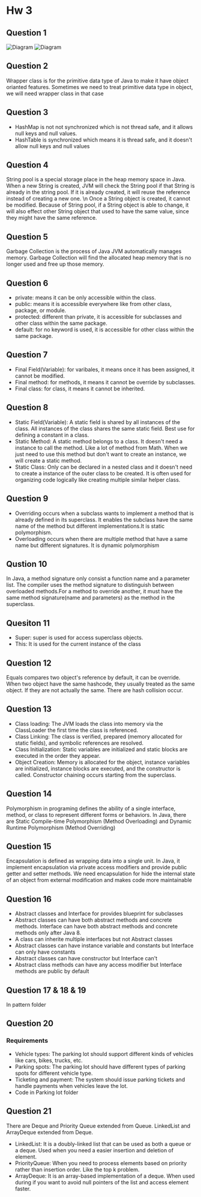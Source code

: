 # Hw 3
## Question 1

![Diagram](images/20240911164933.png)
![Diagram](images/20240911165014.png)

## Question 2
Wrapper class is for the primitive data type of Java to make it have object orianted features. Sometimes we need to treat primitive data type in object, we will need wrapper class in that case

## Question 3
* HashMap is not not synchronized which is not thread safe, and it allows null keys and null values.
* HashTable is synchronized which means it is thread safe, and it doesn't allow null keys and null values

## Question 4
String pool is a special storage place in the heap memory space in Java. When a new String is created, JVM will check the String pool if that String is already in the string pool. If it is already created, it will reuse the reference instead of creating a new one. \n
Once a String object is created, it cannot be modified. Because of String pool, if a String object is able to change, it will also effect other String object that used to have the same value, since they might have the same reference.

## Question 5

Garbage Collection is the process of Java JVM automatically manages memory. Garbage Collection will find the allocated heap memory that is no longer used and free up those memory.

## Question 6

* private: means it can be only accessible within the class.
* public: means it is accessible everywhere like from other class, package, or module.
* protected: different than private, it is accessible for subclasses and other class within the same package.
* default: for no keyword is used, it is accessible for other class within the same package.

## Question 7
* Final Field(Variable): for varibales, it means once it has been assigned, it cannot be modified.
* Final method: for methods, it means it cannot be override by subclasses.
* Final class: for class, it means it cannot be inherited.
  
## Question 8
* Static Field(Variable): A static field is shared by all instances of the class. All instances of the class shares the same static field. Best use for defining a constant in a class.
* Static Method: A static method belongs to a class. It doesn't need a instance to call the method. Like a lot of method from Math. When we just need to use this method but don't want to create an instance, we will create a static method.
* Static Class: Only can be declared in a nested class and it doesn't need to create a instance of the outer class to be created. It is often used for organizing code logically like creating multiple similar helper class.

## Question 9
* Overriding occurs when a subclass wants to implement a method that is already defined in its superclass. It enables the subclass have the same name of the method but different implementations.It is static polymorphism.
* Overloading occurs when there are multiple method that have a same name but different signatures. It is dynamic polymorphism

## Qustion 10
In Java, a method signature only consist a function name and a parameter list. The compiler uses the method signature to distinguish between overloaded methods.For a method to override another, it must have the same method signature(name and parameters) as the method in the superclass.

## Quesiton 11
* Super: super is used for access superclass objects.
* This: It is used for the current instance of the class 

## Question 12
Equals compares two object's reference by default, it can be override. When two object have the same hashcode, they usually treated as the same object. If they are not actually the same. There are hash collision occur.

## Question 13
* Class loading: The JVM loads the class into memory via the ClassLoader the first time the class is referenced.
* Class Linking: The class is verified, prepared (memory allocated for static fields), and symbolic references are resolved.
* Class Initialization: Static variables are initialized and static blocks are executed in the order they appear.
* Object Creation: Memory is allocated for the object, instance variables are initialized, instance blocks are executed, and the constructor is called. Constructor chaining occurs starting from the superclass.

## Question 14
Polymorphism in programing defines the ability of a single interface, method, or class to represent different forms or behaviors. In Java, there are Static Compile-time Polymorphism (Method Overloading) and Dynamic Runtime Polymorphism (Method Overriding)

## Question 15
Encapsulation is defined as wrapping data into a single unit. In Java, it implement encapsulation via private access modifiers and provide public getter and setter methods. We need encapsulation for hide the internal state of an object from external modification and makes code more maintainable

## Question 16
* Abstract classes and Interface for provides blueprint for subclasses
* Abstract classes can have both abstract methods and concrete methods. Interface can have both abstract methods and concrete methods only after Java 8.
* A class can inherite multiple interfaces but not Abstract classes
* Abstract classes can have instance variable and constants but Interface can only have constants
* Abstract classes can have constructor but Interface can't
* Abstract class methods can have any access modifier but Interface methods are public by default

## Question 17 & 18 & 19
In pattern folder

## Question 20
### Requirements
* Vehicle types: The parking lot should support different kinds of vehicles like cars, bikes, trucks, etc.
* Parking spots: The parking lot should have different types of parking spots for different vehicle type.
* Ticketing and payment: The system should issue parking tickets and handle payments when vehicles leave the lot.
* Code in Parking lot folder

## Question 21
There are Deque and Priority Queue extended from Queue. LinkedList and ArrayDeque extended from Deque.
* LinkedList: It is a doubly-linked list that can be used as both a queue or a deque. Used when you need a easier insertion and deletion of element.
* PriorityQueue: When you need to process elements based on priority rather than insertion order. Like the top k problem.
* ArrayDeque: It is an array-based implementation of a deque. When used during if you want to avoid null pointers of the list and access element faster.